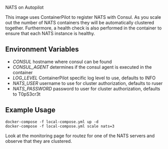 NATS on Autopilot

This image uses ContainerPilot to register NATS with Consul. As you scale out the number of NATS containers they will be automatically clustered together. Furthermore, a health check is also performed in the container to ensure that each NATS instance is healthy.

## Environment Variables

- _CONSUL_ hostname where consul can be found
- _CONSUL_AGENT_ determines if the consul agent is executed in the container
- _LOG_LEVEL_ ContainerPilot specific log level to use, defaults to INFO
- _NATS_USER_ username to use for cluster authorization, defaults to ruser
- _NATS_PASSWORD_ password to user for cluster authorization, defaults to T0pS3cr3t

## Example Usage

```
docker-compose -f local-compose.yml up -d
docker-compose -f local-compose.yml scale nats=3
```

Look at the monitoring page for routez for one of the NATS servers and observe that they are clustered.
